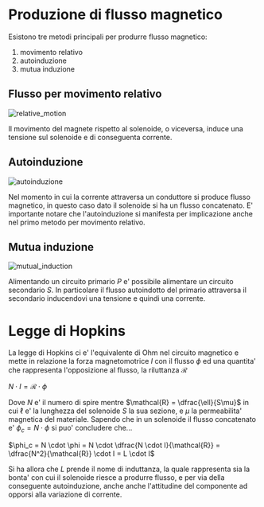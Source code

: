 # Produzione di flusso magnetico  

Esistono tre metodi principali per produrre flusso magnetico:

1. movimento relativo
2. autoinduzione
3. mutua induzione

## Flusso per movimento relativo  

![relative_motion](https://github.com/dennyb87/elettrotecnica-serale/assets/7195133/fe206b25-197d-4405-8875-5c23979bcc83)  

Il movimento del magnete rispetto al solenoide, o viceversa, induce una tensione sul solenoide e di conseguenta corrente.  

## Autoinduzione  

![autoinduzione](https://github.com/dennyb87/elettrotecnica-serale/assets/7195133/fbc28fbc-7996-40f7-95d0-7d8fb7c8afdd)  

Nel momento in cui la corrente attraversa un conduttore si produce flusso magnetico, in questo caso dato il solenoide si ha un flusso concatenato. E' importante notare che l'autoinduzione si manifesta per implicazione anche nel primo metodo per movimento relativo.  

## Mutua induzione  

![mutual_induction](https://github.com/dennyb87/elettrotecnica-serale/assets/7195133/c1b947ba-33f3-4c74-9ff1-cbfe8348f20c)  

Alimentando un circuito primario $P$ e' possibile alimentare un circuito secondario $S$. In particolare il flusso autoindotto del primario attraversa il secondario inducendovi una tensione e quindi una corrente.  

# Legge di Hopkins  

La legge di Hopkins ci e' l'equivalente di Ohm nel circuito magnetico e mette in relazione la forza magnetomotrice $I$ con il flusso $\phi$ ed una quantita' che rappresenta l'opposizione al flusso, la riluttanza $\mathcal{R}$  

$N \cdot I = \mathcal{R} \cdot \phi$  

Dove $N$ e' il numero di spire mentre $\mathcal{R} = \dfrac{\ell}{S\mu}$ in cui $\ell$ e' la lunghezza del solenoide $S$ la sua sezione, e $\mu$ la permeabilita' magnetica del materiale. Sapendo che in un solenoide il flusso concatenato e' $\phi_c = N \cdot \phi$ si puo' concludere che...  

$\phi_c = N \cdot \phi = N \cdot \dfrac{N \cdot I}{\mathcal{R}} = \dfrac{N^2}{\mathcal{R}} \cdot I = L \cdot I$  

Si ha allora che $L$ prende il nome di induttanza, la quale rappresenta sia la bonta' con cui il solenoide riesce a produrre flusso, e per via della conseguente autoinduzione, anche anche l'attitudine del componente ad opporsi alla variazione di corrente.  
